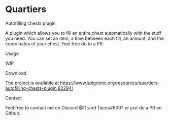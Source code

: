 # Quartiers
Autofilling chests plugin

A plugin which allows you to fill an entire chest automatically with the stuff you need. You can set an item, a time between each fill, an amount, and the coordinates
of your chest. Feel free do to a PR. 

Usage 

WIP

Download 

The project is available at https://www.spigotmc.org/resources/quartiers-autofilling-chests-plugin.82294/

Contact

Feel free to contact me on Discord @Grand Tacos#6007 or just do a PR on Github. 
